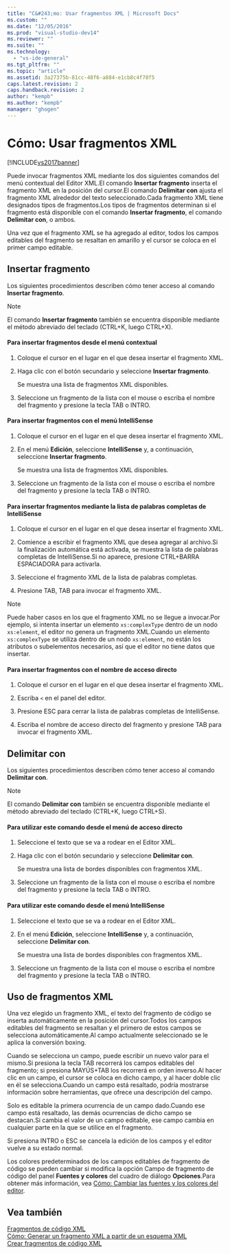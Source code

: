 ```yaml
---
title: "C&#243;mo: Usar fragmentos XML | Microsoft Docs"
ms.custom: ""
ms.date: "12/05/2016"
ms.prod: "visual-studio-dev14"
ms.reviewer: ""
ms.suite: ""
ms.technology: 
  - "vs-ide-general"
ms.tgt_pltfrm: ""
ms.topic: "article"
ms.assetid: 3a27375b-81cc-48f6-a884-e1cb8c4f78f5
caps.latest.revision: 2
caps.handback.revision: 2
author: "kempb"
ms.author: "kempb"
manager: "ghogen"
---
```

# C&#243;mo: Usar fragmentos XML
[!INCLUDE[vs2017banner](../code-quality/includes/vs2017banner.md)]

Puede invocar fragmentos XML mediante los dos siguientes comandos del menú contextual del Editor XML.El comando **Insertar fragmento** inserta el fragmento XML en la posición del cursor.El comando **Delimitar con** ajusta el fragmento XML alrededor del texto seleccionado.Cada fragmento XML tiene designados tipos de fragmentos.Los tipos de fragmentos determinan si el fragmento está disponible con el comando **Insertar fragmento**, el comando **Delimitar con**, o ambos.  
  
 Una vez que el fragmento XML se ha agregado al editor, todos los campos editables del fragmento se resaltan en amarillo y el cursor se coloca en el primer campo editable.  
  
## Insertar fragmento  
 Los siguientes procedimientos describen cómo tener acceso al comando **Insertar fragmento**.  
  
> [!NOTE]
>  El comando **Insertar fragmento** también se encuentra disponible mediante el método abreviado del teclado \(CTRL\+K, luego CTRL\+X\).  
  
#### Para insertar fragmentos desde el menú contextual  
  
1.  Coloque el cursor en el lugar en el que desea insertar el fragmento XML.  
  
2.  Haga clic con el botón secundario y seleccione **Insertar fragmento**.  
  
     Se muestra una lista de fragmentos XML disponibles.  
  
3.  Seleccione un fragmento de la lista con el mouse o escriba el nombre del fragmento y presione la tecla TAB o INTRO.  
  
#### Para insertar fragmentos con el menú IntelliSense  
  
1.  Coloque el cursor en el lugar en el que desea insertar el fragmento XML.  
  
2.  En el menú **Edición**, seleccione **IntelliSense** y, a continuación, seleccione **Insertar fragmento**.  
  
     Se muestra una lista de fragmentos XML disponibles.  
  
3.  Seleccione un fragmento de la lista con el mouse o escriba el nombre del fragmento y presione la tecla TAB o INTRO.  
  
#### Para insertar fragmentos mediante la lista de palabras completas de IntelliSense  
  
1.  Coloque el cursor en el lugar en el que desea insertar el fragmento XML.  
  
2.  Comience a escribir el fragmento XML que desea agregar al archivo.Si la finalización automática está activada, se muestra la lista de palabras completas de IntelliSense.Si no aparece, presione CTRL\+BARRA ESPACIADORA para activarla.  
  
3.  Seleccione el fragmento XML de la lista de palabras completas.  
  
4.  Presione TAB, TAB para invocar el fragmento XML.  
  
> [!NOTE]
>  Puede haber casos en los que el fragmento XML no se llegue a invocar.Por ejemplo, si intenta insertar un elemento `xs:complexType` dentro de un nodo `xs:element`, el editor no genera un fragmento XML.Cuando un elemento `xs:complexType` se utiliza dentro de un nodo `xs:element`, no están los atributos o subelementos necesarios, así que el editor no tiene datos que insertar.  
  
#### Para insertar fragmentos con el nombre de acceso directo  
  
1.  Coloque el cursor en el lugar en el que desea insertar el fragmento XML.  
  
2.  Escriba `<` en el panel del editor.  
  
3.  Presione ESC para cerrar la lista de palabras completas de IntelliSense.  
  
4.  Escriba el nombre de acceso directo del fragmento y presione TAB para invocar el fragmento XML.  
  
## Delimitar con  
 Los siguientes procedimientos describen cómo tener acceso al comando **Delimitar con**.  
  
> [!NOTE]
>  El comando **Delimitar con** también se encuentra disponible mediante el método abreviado del teclado \(CTRL\+K, luego CTRL\+S\).  
  
#### Para utilizar este comando desde el menú de acceso directo  
  
1.  Seleccione el texto que se va a rodear en el Editor XML.  
  
2.  Haga clic con el botón secundario y seleccione **Delimitar con**.  
  
     Se muestra una lista de bordes disponibles con fragmentos XML.  
  
3.  Seleccione un fragmento de la lista con el mouse o escriba el nombre del fragmento y presione la tecla TAB o INTRO.  
  
#### Para utilizar este comando desde el menú IntelliSense  
  
1.  Seleccione el texto que se va a rodear en el Editor XML.  
  
2.  En el menú **Edición**, seleccione **IntelliSense** y, a continuación, seleccione **Delimitar con**.  
  
     Se muestra una lista de bordes disponibles con fragmentos XML.  
  
3.  Seleccione un fragmento de la lista con el mouse o escriba el nombre del fragmento y presione la tecla TAB o INTRO.  
  
## Uso de fragmentos XML  
 Una vez elegido un fragmento XML, el texto del fragmento de código se inserta automáticamente en la posición del cursor.Todos los campos editables del fragmento se resaltan y el primero de estos campos se selecciona automáticamente.Al campo actualmente seleccionado se le aplica la conversión boxing.  
  
 Cuando se selecciona un campo, puede escribir un nuevo valor para el mismo.Si presiona la tecla TAB recorrerá los campos editables del fragmento; si presiona MAYÚS\+TAB los recorrerá en orden inverso.Al hacer clic en un campo, el cursor se coloca en dicho campo, y al hacer doble clic en él se selecciona.Cuando un campo está resaltado, podría mostrarse información sobre herramientas, que ofrece una descripción del campo.  
  
 Solo es editable la primera ocurrencia de un campo dado.Cuando ese campo está resaltado, las demás ocurrencias de dicho campo se destacan.Si cambia el valor de un campo editable, ese campo cambia en cualquier parte en la que se utilice en el fragmento.  
  
 Si presiona INTRO o ESC se cancela la edición de los campos y el editor vuelve a su estado normal.  
  
 Los colores predeterminados de los campos editables de fragmento de código se pueden cambiar si modifica la opción Campo de fragmento de código del panel **Fuentes y colores** del cuadro de diálogo **Opciones**.Para obtener más información, vea [Cómo: Cambiar las fuentes y los colores del editor](../ide/reference/how-to-change-fonts-and-colors-in-the-editor.md).  
  
## Vea también  
 [Fragmentos de código XML](../xml-tools/xml-snippets.md)   
 [Cómo: Generar un fragmento XML a partir de un esquema XML](../Topic/How%20to:%20Generate%20an%20XML%20Snippet%20From%20an%20XML%20Schema.md)   
 [Crear fragmentos de código XML](../xml-tools/how-to-create-xml-snippets.md)